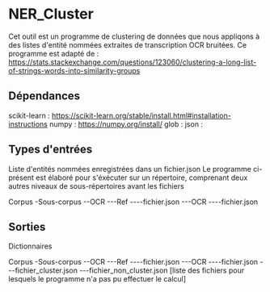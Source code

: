 # NER_Cluster

Cet outil est un programme de clustering de données que nous appliqons à des listes d'entité nommées extraites de transcription OCR bruitées.
Ce programme est adapté de : https://stats.stackexchange.com/questions/123060/clustering-a-long-list-of-strings-words-into-similarity-groups

## Dépendances

scikit-learn : https://scikit-learn.org/stable/install.html#installation-instructions
numpy : https://numpy.org/install/
glob :
json : 


## Types d'entrées

Liste d'entités nommées enregistrées dans un fichier.json
Le programme ci-présent est élaboré pour s'éxécuter sur un répertoire, comprenant deux autres niveaux de sous-répertoires avant les fichiers

Corpus
-Sous-corpus
--OCR
---Ref
----fichier.json
---OCR
----fichier.json

## Sorties

Dictionnaires 

Corpus
-Sous-corpus
--OCR
---Ref
----fichier.json
---OCR
----fichier.json
---fichier_cluster.json
---fichier_non_cluster.json \[liste des fichiers pour lesquels le programme n'a pas pu effectuer le calcul]
